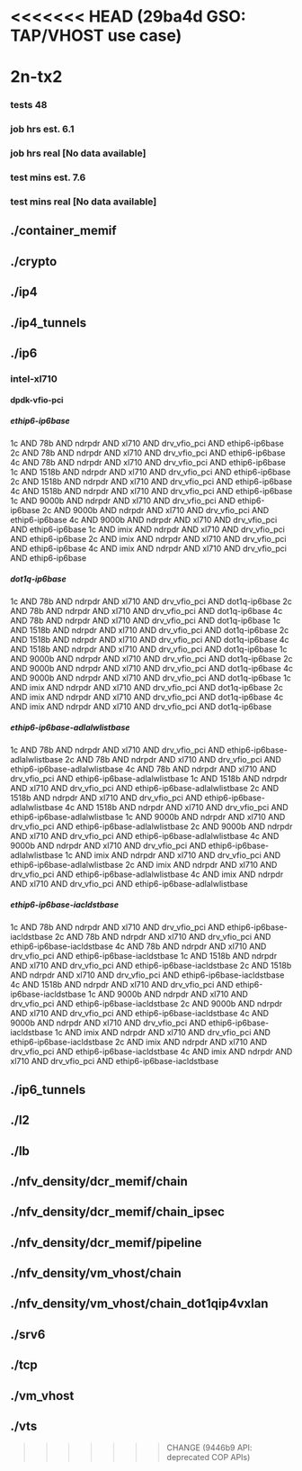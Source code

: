 <<<<<<< HEAD   (29ba4d GSO: TAP/VHOST use case)
=======
# 2n-tx2
### tests 48
### job hrs est. 6.1
### job hrs real [No data available]
### test mins est. 7.6
### test mins real [No data available]
## ./container_memif
## ./crypto
## ./ip4
## ./ip4_tunnels
## ./ip6
### intel-xl710
#### dpdk-vfio-pci
##### ethip6-ip6base
1c AND 78b AND ndrpdr AND xl710 AND drv_vfio_pci AND ethip6-ip6base
2c AND 78b AND ndrpdr AND xl710 AND drv_vfio_pci AND ethip6-ip6base
4c AND 78b AND ndrpdr AND xl710 AND drv_vfio_pci AND ethip6-ip6base
1c AND 1518b AND ndrpdr AND xl710 AND drv_vfio_pci AND ethip6-ip6base
2c AND 1518b AND ndrpdr AND xl710 AND drv_vfio_pci AND ethip6-ip6base
4c AND 1518b AND ndrpdr AND xl710 AND drv_vfio_pci AND ethip6-ip6base
1c AND 9000b AND ndrpdr AND xl710 AND drv_vfio_pci AND ethip6-ip6base
2c AND 9000b AND ndrpdr AND xl710 AND drv_vfio_pci AND ethip6-ip6base
4c AND 9000b AND ndrpdr AND xl710 AND drv_vfio_pci AND ethip6-ip6base
1c AND imix AND ndrpdr AND xl710 AND drv_vfio_pci AND ethip6-ip6base
2c AND imix AND ndrpdr AND xl710 AND drv_vfio_pci AND ethip6-ip6base
4c AND imix AND ndrpdr AND xl710 AND drv_vfio_pci AND ethip6-ip6base
##### dot1q-ip6base
1c AND 78b AND ndrpdr AND xl710 AND drv_vfio_pci AND dot1q-ip6base
2c AND 78b AND ndrpdr AND xl710 AND drv_vfio_pci AND dot1q-ip6base
4c AND 78b AND ndrpdr AND xl710 AND drv_vfio_pci AND dot1q-ip6base
1c AND 1518b AND ndrpdr AND xl710 AND drv_vfio_pci AND dot1q-ip6base
2c AND 1518b AND ndrpdr AND xl710 AND drv_vfio_pci AND dot1q-ip6base
4c AND 1518b AND ndrpdr AND xl710 AND drv_vfio_pci AND dot1q-ip6base
1c AND 9000b AND ndrpdr AND xl710 AND drv_vfio_pci AND dot1q-ip6base
2c AND 9000b AND ndrpdr AND xl710 AND drv_vfio_pci AND dot1q-ip6base
4c AND 9000b AND ndrpdr AND xl710 AND drv_vfio_pci AND dot1q-ip6base
1c AND imix AND ndrpdr AND xl710 AND drv_vfio_pci AND dot1q-ip6base
2c AND imix AND ndrpdr AND xl710 AND drv_vfio_pci AND dot1q-ip6base
4c AND imix AND ndrpdr AND xl710 AND drv_vfio_pci AND dot1q-ip6base
##### ethip6-ip6base-adlalwlistbase
1c AND 78b AND ndrpdr AND xl710 AND drv_vfio_pci AND ethip6-ip6base-adlalwlistbase
2c AND 78b AND ndrpdr AND xl710 AND drv_vfio_pci AND ethip6-ip6base-adlalwlistbase
4c AND 78b AND ndrpdr AND xl710 AND drv_vfio_pci AND ethip6-ip6base-adlalwlistbase
1c AND 1518b AND ndrpdr AND xl710 AND drv_vfio_pci AND ethip6-ip6base-adlalwlistbase
2c AND 1518b AND ndrpdr AND xl710 AND drv_vfio_pci AND ethip6-ip6base-adlalwlistbase
4c AND 1518b AND ndrpdr AND xl710 AND drv_vfio_pci AND ethip6-ip6base-adlalwlistbase
1c AND 9000b AND ndrpdr AND xl710 AND drv_vfio_pci AND ethip6-ip6base-adlalwlistbase
2c AND 9000b AND ndrpdr AND xl710 AND drv_vfio_pci AND ethip6-ip6base-adlalwlistbase
4c AND 9000b AND ndrpdr AND xl710 AND drv_vfio_pci AND ethip6-ip6base-adlalwlistbase
1c AND imix AND ndrpdr AND xl710 AND drv_vfio_pci AND ethip6-ip6base-adlalwlistbase
2c AND imix AND ndrpdr AND xl710 AND drv_vfio_pci AND ethip6-ip6base-adlalwlistbase
4c AND imix AND ndrpdr AND xl710 AND drv_vfio_pci AND ethip6-ip6base-adlalwlistbase
##### ethip6-ip6base-iacldstbase
1c AND 78b AND ndrpdr AND xl710 AND drv_vfio_pci AND ethip6-ip6base-iacldstbase
2c AND 78b AND ndrpdr AND xl710 AND drv_vfio_pci AND ethip6-ip6base-iacldstbase
4c AND 78b AND ndrpdr AND xl710 AND drv_vfio_pci AND ethip6-ip6base-iacldstbase
1c AND 1518b AND ndrpdr AND xl710 AND drv_vfio_pci AND ethip6-ip6base-iacldstbase
2c AND 1518b AND ndrpdr AND xl710 AND drv_vfio_pci AND ethip6-ip6base-iacldstbase
4c AND 1518b AND ndrpdr AND xl710 AND drv_vfio_pci AND ethip6-ip6base-iacldstbase
1c AND 9000b AND ndrpdr AND xl710 AND drv_vfio_pci AND ethip6-ip6base-iacldstbase
2c AND 9000b AND ndrpdr AND xl710 AND drv_vfio_pci AND ethip6-ip6base-iacldstbase
4c AND 9000b AND ndrpdr AND xl710 AND drv_vfio_pci AND ethip6-ip6base-iacldstbase
1c AND imix AND ndrpdr AND xl710 AND drv_vfio_pci AND ethip6-ip6base-iacldstbase
2c AND imix AND ndrpdr AND xl710 AND drv_vfio_pci AND ethip6-ip6base-iacldstbase
4c AND imix AND ndrpdr AND xl710 AND drv_vfio_pci AND ethip6-ip6base-iacldstbase
## ./ip6_tunnels
## ./l2
## ./lb
## ./nfv_density/dcr_memif/chain
## ./nfv_density/dcr_memif/chain_ipsec
## ./nfv_density/dcr_memif/pipeline
## ./nfv_density/vm_vhost/chain
## ./nfv_density/vm_vhost/chain_dot1qip4vxlan
## ./srv6
## ./tcp
## ./vm_vhost
## ./vts
>>>>>>> CHANGE (9446b9 API: deprecated COP APIs)
